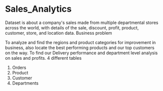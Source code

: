 # Sales_Analytics

Dataset is about a company's sales made from multiple departmental stores across the world, with details of the sale, discount, profit, product, customer, store, and location data.
Business problem

To analyze and find the regions and product categories for improvement in business, also locate the best performing products and our top customers on the way. To find our Delivery performance and department level analysis on sales and profits.
4 different tables 
1) Orders
2) Product
3) Customer
4) Departments
